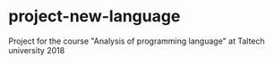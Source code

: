 # project-new-language
Project for the course "Analysis of programming language" at Taltech university 2018

